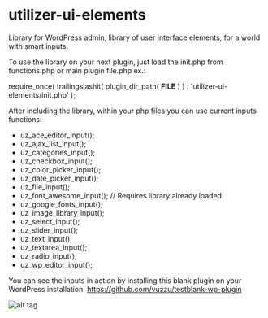 # utilizer-ui-elements
Library for WordPress admin, library of user interface elements, for a world with smart inputs.

To use the library on your next plugin, just load the init.php from functions.php or main plugin file.php
ex.:

  require_once( trailingslashit( plugin_dir_path( __FILE__ ) ) . 'utilizer-ui-elements/init.php' );

After including the library, within your php files you can use current inputs functions:
- uz_ace_editor_input();
- uz_ajax_list_input();
- uz_categories_input();
- uz_checkbox_input();
- uz_color_picker_input();
- uz_date_picker_input();
- uz_file_input();
- uz_font_awesome_input(); // Requires library already loaded
- uz_google_fonts_input();
- uz_image_library_input();
- uz_select_input();
- uz_slider_input();
- uz_text_input();
- uz_textarea_input();
- uz_radio_input();
- uz_wp_editor_input();

You can see the inputs in action by installing this blank plugin on your WordPress installation: https://github.com/vuzzu/testblank-wp-plugin

![alt tag](http://utilizer.vuzzu.net/wp-content/uploads/sites/3/2015/04/utilizer-ui-elements-screenshot.png)
